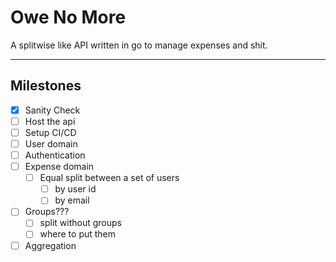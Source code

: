 # Owe No More

A splitwise like API written in go to manage expenses and shit.

---

## Milestones

- [x] Sanity Check
- [ ] Host the api
- [ ] Setup CI/CD
- [ ] User domain
- [ ] Authentication
- [ ] Expense domain
  - [ ] Equal split between a set of users
    - [ ] by user id
    - [ ] by email
- [ ] Groups???
  - [ ] split without groups
  - [ ] where to put them
- [ ] Aggregation
